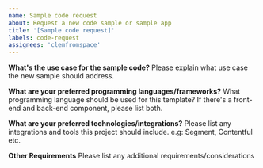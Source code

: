```yaml
---
name: Sample code request
about: Request a new code sample or sample app
title: '[Sample code request]'
labels: code-request
assignees: 'clemfromspace'
---
```


**What's the use case for the sample code?**
Please explain what use case the new sample should address.

**What are your preferred programming languages/frameworks?**
What programming language should be used for this template? If there's a front-end and back-end component, please list both.

**What are your preferred technologies/integrations?**
Please list any integrations and tools this project should include. e.g: Segment, Contentful etc.

**Other Requirements**
Please list any additional requirements/considerations
